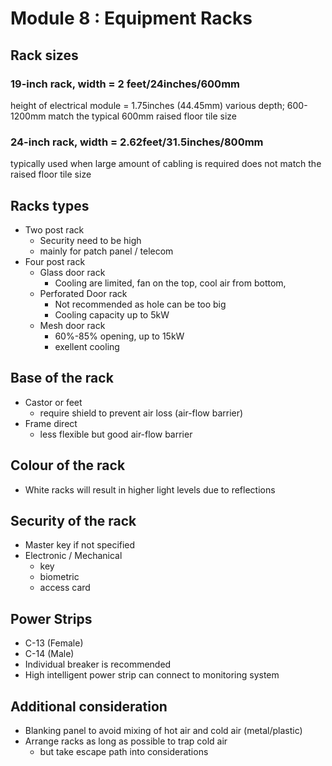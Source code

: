 # Module 8 : Equipment Racks
## Rack sizes
### 19-inch rack, width = 2 feet/24inches/600mm
height of electrical module = 1.75inches (44.45mm)
various depth; 600-1200mm
match the typical 600mm raised floor tile size

### 24-inch rack, width = 2.62feet/31.5inches/800mm
typically used when large amount of cabling is required
does not match the raised floor tile size

## Racks types
- Two post rack
  - Security need to be high
  - mainly for patch panel / telecom
- Four post rack
  - Glass door rack
    - Cooling are limited, fan on the top, cool air from bottom,
  - Perforated Door rack
    - Not recommended as hole can be too big
    - Cooling capacity up to 5kW
  - Mesh door rack
    - 60%-85% opening, up to 15kW
    - exellent cooling

## Base of the rack
- Castor or feet
  - require shield to prevent air loss (air-flow barrier)
- Frame direct
  - less flexible but good air-flow barrier
 
## Colour of the rack
- White racks will result in higher light levels due to reflections

## Security of the rack
- Master key if not specified
- Electronic / Mechanical
  - key
  - biometric
  - access card

## Power Strips
- C-13 (Female)
- C-14 (Male)
- Individual breaker is recommended
- High intelligent power strip can connect to monitoring system

## Additional consideration
- Blanking panel to avoid mixing of hot air and cold air (metal/plastic)
- Arrange racks as long as possible to trap cold air
  - but take escape path into considerations
